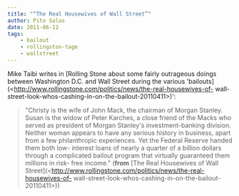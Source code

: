 ```yaml
---
title: "“The Real Housewives of Wall Street”"
author: Pito Salas
date: 2011-06-12
tags:
    - bailout
    - rollingston-tage
    - wallstreet
---
```




Mike Taibi writes in [Rolling Stone about some fairly outrageous doings
between Washington D.C. and Wall Street during the various
'bailouts](<http://www.rollingstone.com/politics/news/the-real-housewives-of-
wall-street-look-whos-cashing-in-on-the-bailout-20110411>)':

> "Christy is the wife of John Mack, the chairman of Morgan Stanley. Susan is
> the widow of Peter Karches, a close friend of the Macks who served as
> president of Morgan Stanley's investment-banking division. Neither woman
> appears to have any serious history in business, apart from a few
> philanthropic experiences. Yet the Federal Reserve handed them both low-
> interest loans of nearly a quarter of a billion dollars through a
> complicated bailout program that virtually guaranteed them millions in risk-
> free income." (**from** [The Real Housewives of Wall
> Street](<http://www.rollingstone.com/politics/news/the-real-housewives-of-
> wall-street-look-whos-cashing-in-on-the-bailout-20110411>))


